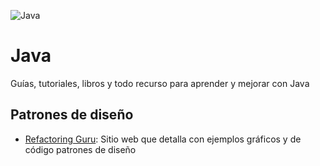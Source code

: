 ![Java](https://res.cloudinary.com/dwczjy8e4/image/upload/v1733594691/share_it_gh_banners/java_gh_banner_dauzwh.png)

# Java
Guías, tutoriales, libros y todo recurso para aprender y mejorar con Java

## Patrones de diseño
- [Refactoring Guru](https://refactoring.guru/es): Sitio web que detalla con ejemplos gráficos y de código patrones de diseño